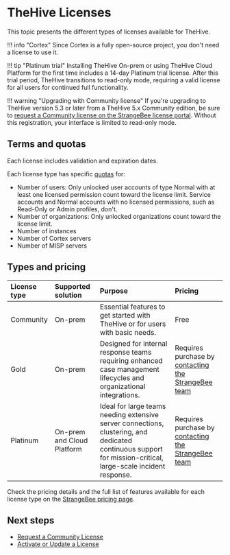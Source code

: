 # TheHive Licenses

This topic presents the different types of licenses available for TheHive.

!!! info "Cortex"
    Since Cortex is a fully open-source project, you don't need a license to use it.

!!! tip "Platinum trial"
    <!-- md:version 5.3 --> Installing TheHive On-prem or using TheHive Cloud Platform for the first time includes a 14-day Platinum trial license. After this trial period, TheHive transitions to read-only mode, requiring a valid license for all users for continued full functionality.

!!! warning "Upgrading with Community license"
    If you're upgrading to TheHive version 5.3 or later from a TheHive 5.x Community edition, be sure to [request a Community license on the StrangeBee license portal](../../installation/licenses/request-a-community-license.md). Without this registration, your interface is limited to read-only mode.

## Terms and quotas

Each license includes validation and expiration dates.

Each license type has specific [quotas](https://strangebee.com/thehive-pricing-on-prem/) for:

* Number of users: Only unlocked user accounts of type Normal with at least one licensed permission count toward the license limit. Service accounts and Normal accounts with no licensed permissions, such as Read-Only or Admin profiles, don't.
* Number of organizations: Only unlocked organizations count toward the license limit.
* Number of instances
* Number of Cortex servers
* Number of MISP servers

## Types and pricing

| License type    | Supported solution       | Purpose | Pricing |
| :---------- | :---------------------      |  :---------------------      | :---------------------      |
| Community   |  On-prem                    | Essential features to get started with TheHive or for users with basic needs. | Free |
| Gold       |  On-prem                    | Designed for internal response teams requiring enhanced case management lifecycles and organizational integrations. | Requires purchase by [contacting the StrangeBee team](https://strangebee.com/contact-strangebee/)|
| Platinum    |  On-prem and Cloud Platform | Ideal for large teams needing extensive server connections, clustering, and dedicated continuous support for mission-critical, large-scale incident response. | Requires purchase by [contacting the StrangeBee team](https://strangebee.com/contact-strangebee/) |

Check the pricing details and the full list of features available for each license type on the [StrangeBee pricing page](https://strangebee.com/thehive-pricing-on-prem/).

<h2>Next steps</h2>

* [Request a Community License](request-a-community-license.md)
* [Activate or Update a License](license.md)